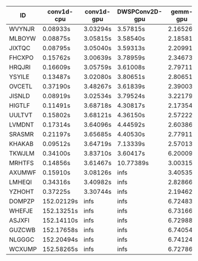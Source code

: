 |ID|conv1d-cpu|conv1d-gpu|DWSPConv2D-gpu|gemm-gpu|avg|
|-|-|-|-|-|-|
|WVYNJR|0.08933s|3.03294s|3.57815s|2.16526s|2.21642s|
|MLBOYW|0.08875s|3.05815s|3.58540s|2.18581s|2.22953s|
|JIXTQC|0.08795s|3.05040s|3.59313s|2.20991s|2.23535s|
|FHCXPO|0.15762s|3.00639s|3.78959s|2.34673s|2.32508s|
|HRQJRI|0.16609s|3.05759s|3.61008s|2.79711s|2.40772s|
|YSYILE|0.13487s|3.02080s|3.80651s|2.80651s|2.44217s|
|OVCETL|0.37190s|3.48267s|3.61839s|2.39003s|2.46575s|
|JISNLD|0.08919s|3.02534s|3.79524s|3.22179s|2.53289s|
|HIGTLF|0.11491s|3.68718s|4.30817s|2.17354s|2.57095s|
|UULTVT|0.15802s|3.68121s|4.36150s|2.57222s|2.69324s|
|LVMDNT|0.17314s|3.64096s|4.44592s|2.60386s|2.71597s|
|SRASMR|0.21197s|3.65685s|4.40530s|2.77911s|2.76331s|
|KHAKAB|0.09512s|3.64719s|7.13339s|2.57013s|3.36146s|
|TKWJLM|0.34100s|3.83710s|3.60417s|6.20009s|3.49559s|
|MRHTFS|0.14856s|3.61467s|10.77389s|3.00315s|4.38507s|
|AXUMWF|0.15910s|3.08126s|infs|3.40535s|infs|
|LMHEQI|0.34316s|3.40982s|infs|2.82866s|infs|
|YZHOHT|0.37225s|3.30744s|infs|2.19462s|infs|
|DOMPZP|152.02129s|infs|infs|6.72483s|infs|
|WHEFJE|152.13251s|infs|infs|6.73166s|infs|
|ASJXFI|152.14110s|infs|infs|6.72988s|infs|
|GUZCWB|152.17658s|infs|infs|6.74054s|infs|
|NLGGGC|152.20494s|infs|infs|6.74124s|infs|
|WCXUMP|152.58265s|infs|infs|6.72786s|infs|
